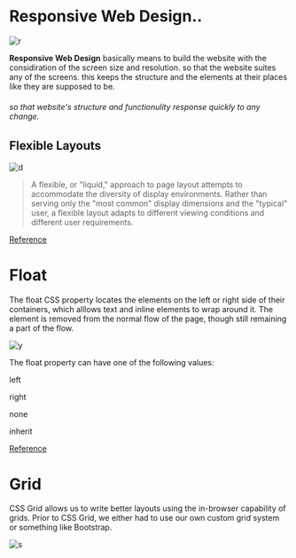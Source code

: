 # Responsive Web Design..

![r](https://hackernoon.com/images/1tjg32bo.jpg)


**Responsive Web Design** basically means to build the website with the considiration of the screen size and resolution. so that the website suites any of the screens. this keeps the structure and the elements at their places like they are supposed to be.


###### so that website's structure and functionulity response quickly to any change.


## Flexible Layouts
![d](https://daks2k3a4ib2z.cloudfront.net/56cd68220565856c6df62081/570d7b631a487b221cf04c9c_flexbox.png)

> A flexible, or "liquid," approach to page layout attempts to accommodate the diversity of display environments. Rather than serving only the "most common" display dimensions and the "typical" user, a flexible layout adapts to different viewing conditions and different user requirements.


[Reference](https://learn.shayhowe.com/advanced-html-css/responsive-web-design/)




# Float
The float CSS property locates the elements on the left or right side of their containers, which alllows text and inline elements to wrap around it. The element is removed from the normal flow of the page, though still remaining a part of the flow.

![y](https://i1.wp.com/css-tricks.com/wp-content/csstricks-uploads/web-text-wrap.png?resize=540%2C270&ssl=1)

The float property can have one of the following values:

left 

right

none 

inherit 

[Reference](https://css-tricks.com/all-about-floats/)


# Grid
CSS Grid allows us to write better layouts using the in-browser capability of grids. Prior to CSS Grid, we either had to use our own custom grid system or something like Bootstrap.

![s](https://xd.adobe.com/ideas/wp-content/uploads/2020/04/css-grid-layout-tutorial.jpg)

